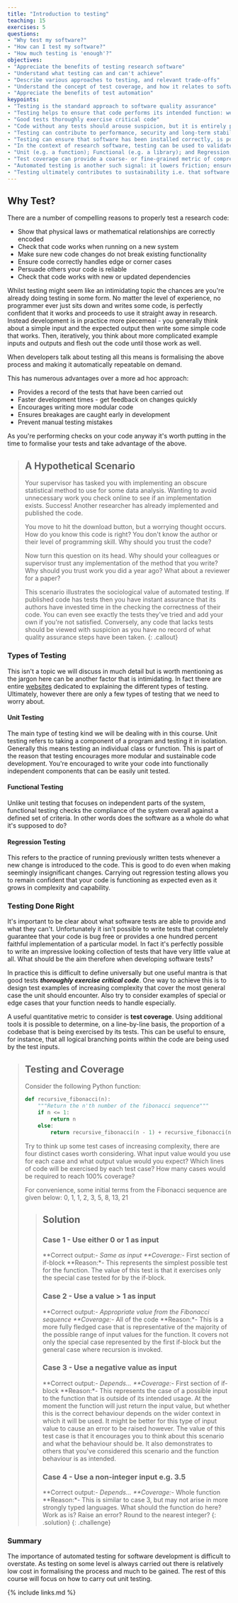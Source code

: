 ```yaml
---
title: "Introduction to testing"
teaching: 15
exercises: 5
questions:
- "Why test my software?"
- "How can I test my software?"
- "How much testing is 'enough'?"
objectives:
- "Appreciate the benefits of testing research software"
- "Understand what testing can and can't achieve"
- "Describe various approaches to testing, and relevant trade-offs"
- "Understand the concept of test coverage, and how it relates to software quality and sustainability"
- "Appreciate the benefits of test automation"
keypoints:
- "Testing is the standard approach to software quality assurance"
- "Testing helps to ensure that code performs its intended function: well-tested code is likely to be more reliable, correct and malleable"
- "Good tests thoroughly exercise critical code"
- "Code without any tests should arouse suspicion, but it is entirely possible to write a comprehensive but practically worthless test suite"
- "Testing can contribute to performance, security and long-term stability as the size of the codebase and its network of contributors grows"
- "Testing can ensure that software has been installed correctly, is portable to new platforms, and is compatible with new versions of its dependencies"
- "In the context of research software, testing can be used to validate code i.e. ensure that it faithfully implements scientific theory"
- "Unit (e.g. a function); Functional (e.g. a library); and Regression, (e.g. a bug) are three commonly used types of tests"
- "Test coverage can provide a coarse- or fine-grained metric of comprehensiveness, which often provides a signal of code quality"
- "Automated testing is another such signal: it lowers friction; ensures that breakage is identified sooner and isn't released; and implies that machine-readable instructions exist for building and code and running the tests"
- "Testing ultimately contributes to sustainability i.e. that software is (and remains) fit for purpose as its functionality and/or contributor-base grows, and its dependencies and/or runtime environments change"
---
```


## Why Test?

There are a number of compelling reasons to properly test a research code:

- Show that physical laws or mathematical relationships are correctly encoded
- Check that code works when running on a new system
- Make sure new code changes do not break existing functionality
- Ensure code correctly handles edge or corner cases
- Persuade others your code is reliable
- Check that code works with new or updated dependencies

Whilst testing might seem like an intimidating topic the chances are you're
already doing testing in some form. No matter the level of experience, no
programmer ever just sits down and writes some code, is perfectly confident that
it works and proceeds to use it straight away in research. Instead development
is in practice more piecemeal - you generally think about a simple input and the
expected output then write some simple code that works. Then, iteratively, you
think about more complicated example inputs and outputs and flesh out the code
until those work as well.

When developers talk about testing all this means is formalising the above process
 and making it automatically repeatable on demand.

This has numerous advantages over a more ad hoc approach:

- Provides a record of the tests that have been carried out
- Faster development times - get feedback on changes quickly
- Encourages writing more modular code
- Ensures breakages are caught early in development
- Prevent manual testing mistakes

As you're performing checks on your code anyway it's worth putting in the time
to formalise your tests and take advantage of the above.

> ## A Hypothetical Scenario
>
> Your supervisor has tasked you with implementing an obscure statistical method
> to use for some data analysis. Wanting to avoid unnecessary work you check
> online to see if an implementation exists. Success! Another researcher has
> already implemented and published the code.
>
> You move to hit the download button, but a worrying thought occurs. How do you
> know this code is right? You don't know the author or their level of
> programming skill. Why should you trust the code?
>
> Now turn this question on its head. Why should your colleagues or supervisor
> trust any implementation of the method that you write? Why should you trust
> work you did a year ago? What about a reviewer for a paper?
>
> This scenario illustrates the sociological value of automated testing. If
> published code has tests then you have instant assurance that its authors have
> invested time in the checking the correctness of their code. You can even see
> exactly the tests they've tried and add your own if you're not
> satisfied. Conversely, any code that lacks tests should be viewed with
> suspicion as you have no record of what quality assurance steps have been
> taken.
{: .callout}

### Types of Testing

This isn't a topic we will discuss in much detail but is worth mentioning as the
jargon here can be another factor that is intimidating. In fact there are entire
[websites](http://softwaretestingfundamentals.com) dedicated to explaining the
different types of testing. Ultimately, however there are only a few types of
testing that we need to worry about.

#### Unit Testing

The main type of testing kind we will be dealing with in this course. Unit
testing refers to taking a component of a program and testing it in
isolation. Generally this means testing an individual class or function. This is
part of the reason that testing encourages more modular and sustainable code
development. You're encouraged to write your code into functionally independent
components that can be easily unit tested.

#### Functional Testing

Unlike unit testing that focuses on independent parts of the system, functional
testing checks the compliance of the system overall against a defined set of
criteria. In other words does the software as a whole do what it's supposed to
do?

#### Regression Testing

This refers to the practice of running previously written tests whenever a new
change is introduced to the code. This is good to do even when making seemingly
insignificant changes. Carrying out regression testing allows you to remain
confident that your code is functioning as expected even as it grows in
complexity and capability.

### Testing Done Right

It's important to be clear about what software tests are able to provide and
what they can't. Unfortunately it isn't possible to write tests that completely
guarantee that your code is bug free or provides a one hundred percent faithful
implementation of a particular model. In fact it's perfectly possible to write
an impressive looking collection of tests that have very little value at all.
What should be the aim therefore when developing software tests?

In practice this is difficult to define universally but one useful mantra is
that good tests ***thoroughly exercise critical code***. One way to achieve this
is to design test examples of increasing complexity that cover the most general
case the unit should encounter. Also try to consider examples of special or edge
cases that your function needs to handle especially.

A useful quantitative metric to consider is **test coverage**. Using additional
tools it is possible to determine, on a line-by-line basis, the proportion of a
codebase that is being exercised by its tests. This can be useful to ensure, for
instance, that all logical branching points within the code are being used by
the test inputs.

> ## Testing and Coverage
>
> Consider the following Python function:
>
> ```python
> def recursive_fibonacci(n):
>     """Return the n'th number of the fibonacci sequence"""
>     if n <= 1:
>         return n
>     else:
>         return recursive_fibonacci(n - 1) + recursive_fibonacci(n - 2)
> ```
>
> Try to think up some test cases of increasing complexity, there are four
> distinct cases worth considering. What input value would you use for each case
> and what output value would you expect? Which lines of code will be exercised
> by each test case? How many cases would be required to reach 100% coverage?
>
> For convenience, some initial terms from the Fibonacci sequence are given
> below:
> 0, 1, 1, 2, 3, 5, 8, 13, 21
>
> > ## Solution
> >
> > ### Case 1 - Use either 0 or 1 as input
> >
> > **Correct output:*- Same as input
> > **Coverage:*- First section of if-block
> > **Reason:*- This represents the simplest possible test for the function. The
> > value of this test is that it exercises only the special case tested for by
> > the if-block.
> >
> > ### Case 2 - Use a value > 1 as input
> >
> > **Correct output:*- Appropriate value from the Fibonacci sequence
> > **Coverage:*- All of the code
> > **Reason:*- This is a more fully fledged case that is representative of the
> > majority of the possible range of input values for the function. It covers
> > not only the special case represented by the first if-block but the general
> > case where recursion is invoked.
> >
> > ### Case 3 - Use a negative value as input
> >
> > **Correct output:*- Depends...
> > **Coverage:*- First section of if-block
> > **Reason:*- This represents the case of a possible input to the function
> > that is outside of its intended usage. At the moment the function will just
> > return the input value, but whether this is the correct behaviour depends on
> > the wider context in which it will be used. It might be better for this type
> > of input value to cause an error to be raised however. The value of this
> > test case is that it encourages you to think about this scenario and what
> > the behaviour should be. It also demonstrates to others that you've
> > considered this scenario and the function behaviour is as intended.
> >
> > ### Case 4 - Use a non-integer input e.g. 3.5
> >
> > **Correct output:*- Depends...
> > **Coverage:*- Whole function
> > **Reason:*- This is similar to case 3, but may not arise in more strongly
> > typed languages. What should the function do here? Work as is? Raise an
> > error? Round to the nearest integer?
> {: .solution}
{: .challenge}

### Summary

The importance of automated testing for software development is difficult to
overstate. As testing on some level is always carried out there is relatively
low cost in formalising the process and much to be gained. The rest of this
course will focus on how to carry out unit testing.

{% include links.md %}

